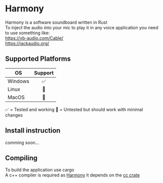 # Harmony

Harmony is a software soundboard written in Rust  
To inject the audio into your mic to play it in any voice application you need to use something like:  
https://vb-audio.com/Cable/  
https://jackaudio.org/

## Supported Platforms
| OS            | Support|
| ------------- |:------:|
| Windows       | ✅ |
| Linux         | 🚧 |
| MacOS         | 🚧 |

✅ = Tested and working  🚧 = Untested but should work with minimal changes

## Install instruction
comming soon...

## Compiling
To build the application use cargo  
A c++ compiler is required as [Harmony](https://github.com/Kl4rry/Harmony) it depends on the [cc crate](https://crates.io/crates/cc)
